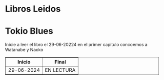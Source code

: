 # Libros Leidos

<h1>Tokio Blues</h1>  
 <p>Inicie a leer el libro el 29-06-20224 en el primer capitulo concoemos a Watanabe y Naoko</p>
<body>  
    <table border="1">
        <tr>
            <th>Inicio</th>
            <th>Final</th>
        </tr>
        <tr>
            <td>29-06-2024</td>
            <td>EN LECTURA</td>
        </tr>
    </table>
</body>
